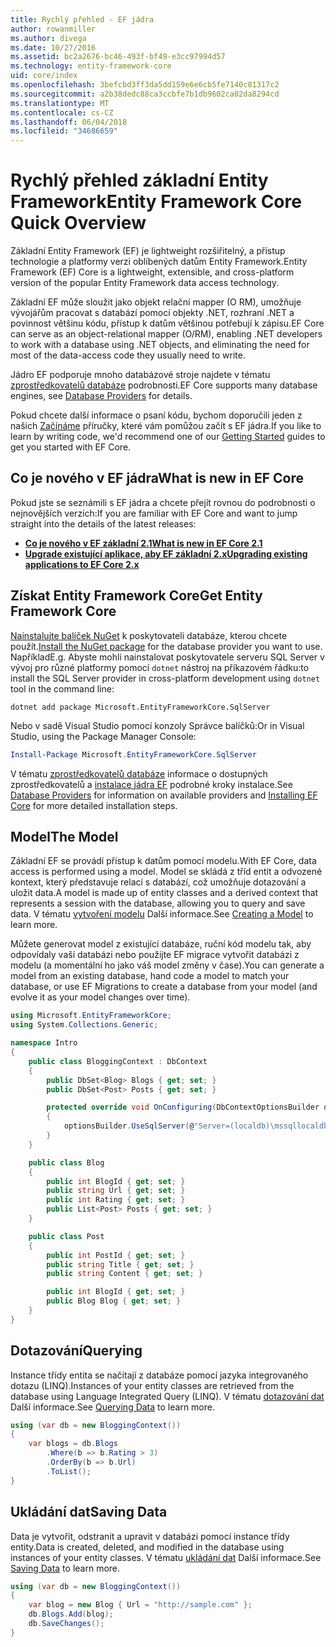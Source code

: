 ```yaml
---
title: Rychlý přehled - EF jádra
author: rowanmiller
ms.author: divega
ms.date: 10/27/2016
ms.assetid: bc2a2676-bc46-493f-bf49-e3cc97994d57
ms.technology: entity-framework-core
uid: core/index
ms.openlocfilehash: 3befcbd3ff3da5dd159e6e6cb5fe7140c81317c2
ms.sourcegitcommit: a2b38dedc88ca3ccbfe7b1db9602ca02da8294cd
ms.translationtype: MT
ms.contentlocale: cs-CZ
ms.lasthandoff: 06/04/2018
ms.locfileid: "34686659"
---
```

# <a name="entity-framework-core-quick-overview"></a><span data-ttu-id="46405-102">Rychlý přehled základní Entity Framework</span><span class="sxs-lookup"><span data-stu-id="46405-102">Entity Framework Core Quick Overview</span></span>

<span data-ttu-id="46405-103">Základní Entity Framework (EF) je lightweight rozšiřitelný, a přístup technologie a platformy verzi oblíbených datům Entity Framework.</span><span class="sxs-lookup"><span data-stu-id="46405-103">Entity Framework (EF) Core is a lightweight, extensible, and cross-platform version of the popular Entity Framework data access technology.</span></span>

<span data-ttu-id="46405-104">Základní EF může sloužit jako objekt relační mapper (O RM), umožňuje vývojářům pracovat s databází pomocí objekty .NET, rozhraní .NET a povinnost většinu kódu, přístup k datům většinou potřebují k zápisu.</span><span class="sxs-lookup"><span data-stu-id="46405-104">EF Core can serve as an object-relational mapper (O/RM), enabling .NET developers to work with a database using .NET objects, and eliminating the need for most of the data-access code they usually need to write.</span></span> 

<span data-ttu-id="46405-105">Jádro EF podporuje mnoho databázové stroje najdete v tématu [zprostředkovatelů databáze](providers/index.md) podrobnosti.</span><span class="sxs-lookup"><span data-stu-id="46405-105">EF Core supports many database engines, see [Database Providers](providers/index.md) for details.</span></span>

<span data-ttu-id="46405-106">Pokud chcete další informace o psaní kódu, bychom doporučili jeden z našich [Začínáme](get-started/index.md) příručky, které vám pomůžou začít s EF jádra.</span><span class="sxs-lookup"><span data-stu-id="46405-106">If you like to learn by writing code, we'd recommend one of our [Getting Started](get-started/index.md) guides to get you started with EF Core.</span></span>

## <a name="what-is-new-in-ef-core"></a><span data-ttu-id="46405-107">Co je nového v EF jádra</span><span class="sxs-lookup"><span data-stu-id="46405-107">What is new in EF Core</span></span>

<span data-ttu-id="46405-108">Pokud jste se seznámili s EF jádra a chcete přejít rovnou do podrobnosti o nejnovějších verzích:</span><span class="sxs-lookup"><span data-stu-id="46405-108">If you are familiar with EF Core and want to jump straight into the details of the latest releases:</span></span>

- <span data-ttu-id="46405-109">**[Co je nového v EF základní 2.1](xref:core/what-is-new/ef-core-2.1)**</span><span class="sxs-lookup"><span data-stu-id="46405-109">**[What is new in EF Core 2.1](xref:core/what-is-new/ef-core-2.1)**</span></span>
- <span data-ttu-id="46405-110">**[Upgrade existující aplikace, aby EF základní 2.x](xref:core/miscellaneous/1x-2x-upgrade)**</span><span class="sxs-lookup"><span data-stu-id="46405-110">**[Upgrading existing applications to EF Core 2.x](xref:core/miscellaneous/1x-2x-upgrade)**</span></span>


## <a name="get-entity-framework-core"></a><span data-ttu-id="46405-111">Získat Entity Framework Core</span><span class="sxs-lookup"><span data-stu-id="46405-111">Get Entity Framework Core</span></span>

<span data-ttu-id="46405-112">[Nainstalujte balíček NuGet](https://docs.nuget.org/ndocs/quickstart/use-a-package) k poskytovateli databáze, kterou chcete použít.</span><span class="sxs-lookup"><span data-stu-id="46405-112">[Install the NuGet package](https://docs.nuget.org/ndocs/quickstart/use-a-package) for the database provider you want to use.</span></span> <span data-ttu-id="46405-113">Například</span><span class="sxs-lookup"><span data-stu-id="46405-113">E.g.</span></span> <span data-ttu-id="46405-114">Abyste mohli nainstalovat poskytovatele serveru SQL Server v vývoj pro různé platformy pomocí `dotnet` nástroj na příkazovém řádku:</span><span class="sxs-lookup"><span data-stu-id="46405-114">to install the SQL Server provider in cross-platform development using `dotnet` tool in the command line:</span></span>

``` Console
dotnet add package Microsoft.EntityFrameworkCore.SqlServer
```

<span data-ttu-id="46405-115">Nebo v sadě Visual Studio pomocí konzoly Správce balíčků:</span><span class="sxs-lookup"><span data-stu-id="46405-115">Or in Visual Studio, using the Package Manager Console:</span></span>

``` PowerShell
Install-Package Microsoft.EntityFrameworkCore.SqlServer
```
<span data-ttu-id="46405-116">V tématu [zprostředkovatelů databáze](providers/index.md) informace o dostupných zprostředkovatelů a [instalace jádra EF](get-started/install/index.md) podrobné kroky instalace.</span><span class="sxs-lookup"><span data-stu-id="46405-116">See [Database Providers](providers/index.md) for information on available providers and [Installing EF Core](get-started/install/index.md) for more detailed installation steps.</span></span>

## <a name="the-model"></a><span data-ttu-id="46405-117">Model</span><span class="sxs-lookup"><span data-stu-id="46405-117">The Model</span></span>

<span data-ttu-id="46405-118">Základní EF se provádí přístup k datům pomocí modelu.</span><span class="sxs-lookup"><span data-stu-id="46405-118">With EF Core, data access is performed using a model.</span></span> <span data-ttu-id="46405-119">Model se skládá z tříd entit a odvozené kontext, který představuje relaci s databází, což umožňuje dotazování a uložit data.</span><span class="sxs-lookup"><span data-stu-id="46405-119">A model is made up of entity classes and a derived context that represents a session with the database, allowing you to query and save data.</span></span> <span data-ttu-id="46405-120">V tématu [vytvoření modelu](modeling/index.md) Další informace.</span><span class="sxs-lookup"><span data-stu-id="46405-120">See [Creating a Model](modeling/index.md) to learn more.</span></span>

<span data-ttu-id="46405-121">Můžete generovat model z existující databáze, ruční kód modelu tak, aby odpovídaly vaší databázi nebo použijte EF migrace vytvořit databázi z modelu (a momentální ho jako váš model změny v čase).</span><span class="sxs-lookup"><span data-stu-id="46405-121">You can generate a model from an existing database, hand code a model to match your database, or use EF Migrations to create a database from your model (and evolve it as your model changes over time).</span></span>

``` csharp
using Microsoft.EntityFrameworkCore;
using System.Collections.Generic;

namespace Intro
{
    public class BloggingContext : DbContext
    {
        public DbSet<Blog> Blogs { get; set; }
        public DbSet<Post> Posts { get; set; }

        protected override void OnConfiguring(DbContextOptionsBuilder optionsBuilder)
        {
            optionsBuilder.UseSqlServer(@"Server=(localdb)\mssqllocaldb;Database=MyDatabase;Trusted_Connection=True;");
        }
    }

    public class Blog
    {
        public int BlogId { get; set; }
        public string Url { get; set; }
        public int Rating { get; set; }
        public List<Post> Posts { get; set; }
    }

    public class Post
    {
        public int PostId { get; set; }
        public string Title { get; set; }
        public string Content { get; set; }

        public int BlogId { get; set; }
        public Blog Blog { get; set; }
    }
}
```

## <a name="querying"></a><span data-ttu-id="46405-122">Dotazování</span><span class="sxs-lookup"><span data-stu-id="46405-122">Querying</span></span>

<span data-ttu-id="46405-123">Instance třídy entita se načítají z databáze pomocí jazyka integrovaného dotazu (LINQ).</span><span class="sxs-lookup"><span data-stu-id="46405-123">Instances of your entity classes are retrieved from the database using Language Integrated Query (LINQ).</span></span> <span data-ttu-id="46405-124">V tématu [dotazování dat](querying/index.md) Další informace.</span><span class="sxs-lookup"><span data-stu-id="46405-124">See [Querying Data](querying/index.md) to learn more.</span></span>

``` csharp
using (var db = new BloggingContext())
{
    var blogs = db.Blogs
        .Where(b => b.Rating > 3)
        .OrderBy(b => b.Url)
        .ToList();
}
```

## <a name="saving-data"></a><span data-ttu-id="46405-125">Ukládání dat</span><span class="sxs-lookup"><span data-stu-id="46405-125">Saving Data</span></span>

<span data-ttu-id="46405-126">Data je vytvořit, odstranit a upravit v databázi pomocí instance třídy entity.</span><span class="sxs-lookup"><span data-stu-id="46405-126">Data is created, deleted, and modified in the database using instances of your entity classes.</span></span> <span data-ttu-id="46405-127">V tématu [ukládání dat](saving/index.md) Další informace.</span><span class="sxs-lookup"><span data-stu-id="46405-127">See [Saving Data](saving/index.md) to learn more.</span></span>

``` csharp
using (var db = new BloggingContext())
{
    var blog = new Blog { Url = "http://sample.com" };
    db.Blogs.Add(blog);
    db.SaveChanges();
}
```
